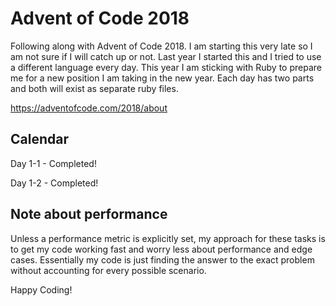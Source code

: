 # Advent of Code 2018
Following along with Advent of Code 2018. I am starting this very late so I am not sure if I will catch up or not. Last year I started this and I tried to use a different language every day. This year I am sticking with Ruby to prepare me for a new position I am taking in the new year. Each day has two parts and both will exist as separate ruby files.

https://adventofcode.com/2018/about

## Calendar
Day 1-1 - Completed!

Day 1-2 - Completed!

## Note about performance
Unless a performance metric is explicitly set, my approach for these tasks is to get my code working fast and worry less about performance and edge cases. Essentially my code is just finding the answer to the exact problem without accounting for every possible scenario.

Happy Coding!

